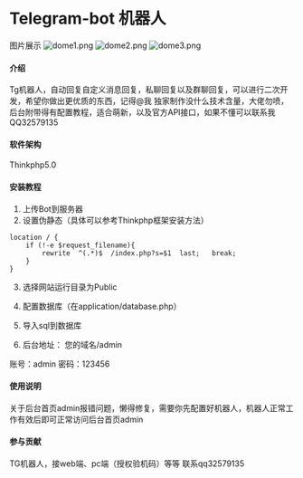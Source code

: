 # Telegram-bot 机器人 

图片展示
![](https://images.gitee.com/uploads/images/2021/0428/120501_1e73c9be_4920524.png "dome1.png")
![](https://images.gitee.com/uploads/images/2021/0428/120554_aee93e23_4920524.png "dome2.png")
![](https://images.gitee.com/uploads/images/2021/0428/120603_502e0d6e_4920524.png "dome3.png")

#### 介绍
Tg机器人，自动回复自定义消息回复，私聊回复以及群聊回复，可以进行二次开发，希望你做出更优质的东西，记得@我
独家制作没什么技术含量，大佬勿喷，后台附带得有配置教程，适合萌新，以及官方API接口，如果不懂可以联系我
QQ32579135

#### 软件架构
Thinkphp5.0


#### 安装教程

1.  上传Bot到服务器
2.  设置伪静态（具体可以参考Thinkphp框架安装方法）

```
location / {
	if (!-e $request_filename){
		rewrite  ^(.*)$  /index.php?s=$1  last;   break;
	}
}
```
3. 选择网站运行目录为Public

4. 配置数据库（在application/database.php）

5. 导入sql到数据库

6. 后台地址： 您的域名/admin 

账号：admin 密码：123456

#### 使用说明

关于后台首页admin报错问题，懒得修复，需要你先配置好机器人，机器人正常工作有效后即可正常访问后台首页admin

#### 参与贡献

TG机器人，接web端、pc端（授权验机码）等等 联系qq32579135

